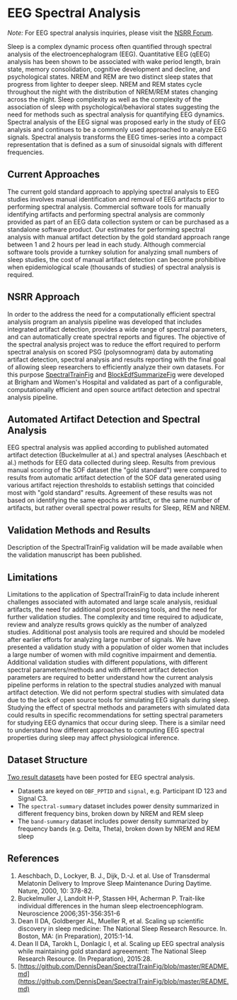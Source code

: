 # EEG Spectral Analysis

*Note:* For EEG spectral analysis inquiries, please visit the [NSRR Forum](https://sleepdata.org/forum).

Sleep is a complex dynamic process often quantified through spectral analysis of the electroencephalogram (EEG). Quantitative EEG (qEEG) analysis has been shown to be associated with wake period length, brain state, memory consolidation, cognitive development and decline, and psychological states. NREM and REM are two distinct sleep states that progress from lighter to deeper sleep. NREM and REM states cycle throughout the night with the distribution of NREM/REM states changing across the night. Sleep complexity as well as the complexity of the association of sleep with psychological/behavioral states suggesting the need for methods such as spectral analysis for quantifying EEG dynamics. Spectral analysis of the EEG signal was proposed early in the study of EEG analysis and continues to be a commonly used approached to analyze EEG signals. Spectral analysis transforms the EEG times-series into a compact representation that is defined as a sum of sinusoidal signals with different frequencies.

## Current Approaches

The current gold standard approach to applying spectral analysis to EEG studies involves manual identification and removal of EEG artifacts prior to performing spectral analysis. Commercial software tools for manually identifying artifacts and performing spectral analysis are commonly provided as part of an EEG data collection system or can be purchased as a standalone software product. Our estimates for performing spectral analysis with manual artifact detection by the gold standard approach range between 1 and 2 hours per lead in each study. Although commercial software tools provide a turnkey solution for analyzing small numbers of sleep studies, the cost of manual artifact detection can become prohibitive when epidemiological scale (thousands of studies) of spectral analysis is required.

## NSRR Approach

In order to the address the need for a computationally efficient spectral analysis program an analysis pipeline was developed that includes integrated artifact detection, provides a wide range of spectral parameters, and can automatically create spectral reports and figures. The objective of the spectral analysis project was to reduce the effort required to perform spectral analysis on scored PSG (polysomnogram) data by automating artifact detection, spectral analysis and results reporting with the final goal of allowing sleep researchers to efficiently analyze their own datasets. For this purpose [SpectralTrainFig](https://github.com/DennisDean/SpectralTrainFig) and [BlockEdfSummarizeFig](https://github.com/DennisDean/BlockEdfSummarizeFig) were developed at Brigham and Women's Hospital and validated as part of a configurable, computationally efficient and open source artifact detection and spectral analysis pipeline.

## Automated Artifact Detection and Spectral Analysis

EEG spectral analysis was applied according to published automated artifact detection (Buckelmuller at al.) and spectral analyses (Aeschbach et al.) methods for EEG data collected during sleep. Results from previous manual scoring of the SOF dataset (the "gold standard") were compared to results from automatic artifact detection of the SOF data generated using various artifact rejection thresholds to establish settings that coincided most with "gold standard" results. Agreement of these results was not based on identifying the same epochs as artifact, or the same number of artifacts, but rather overall spectral power results for Sleep, REM and NREM.

## Validation Methods and Results

Description of the SpectralTrainFig validation will be made available when the validation manuscript has been published.

## Limitations

Limitations to the application of SpectralTrainFig to data include inherent challenges associated with automated and large scale analysis, residual artifacts, the need for additional post processing tools, and the need for further validation studies. The complexity and time required to adjudicate, review and analyze results grows quickly as the number of analyzed studies. Additional post analysis tools are required and should be modeled after earlier efforts for analyzing large number of signals. We have presented a validation study with a population of older women that includes a large number of women with mild cognitive impairment and dementia. Additional validation studies with different populations, with different spectral parameters/methods and with different artifact detection parameters are required to better understand how the current analysis pipeline performs in relation to the spectral studies analyzed with manual artifact detection. We did not perform spectral studies with simulated data due to the lack of open source tools for simulating EEG signals during sleep. Studying the effect of spectral methods and parameters with simulated data could results in specific recommendations for setting spectral parameters for studying EEG dynamics that occur during sleep. There is a similar need to understand how different approaches to computing EEG spectral properties during sleep may affect physiological inference.

## Dataset Structure

[Two result datasets](:files_path:/datasets/eeg-spectral-analysis) have been posted for EEG spectral analysis.

- Datasets are keyed on `OBF_PPTID` and `signal`, e.g. Participant ID 123 and Signal C3.
- The `spectral-summary` dataset includes power density summarized in different frequency bins, broken down by NREM and REM sleep
- The `band-summary` dataset includes power density summarized by frequency bands (e.g. Delta, Theta), broken down by NREM and REM sleep

## References

1. Aeschbach, D., Lockyer, B. J., Dijk, D.-J. et al. Use of Transdermal Melatonin Delivery to Improve Sleep Maintenance During Daytime. Nature, 2000, 10: 378-82.
2. Buckelmuller J, Landolt H-P, Stassen HH, Acherman P. Trait-like individual differences in the human sleep electroencephlogram. Neuroscience 2006;351-356:351-6
3. Dean II DA, Goldberger AL, Mueller R, et al. Scaling up scientific discovery in sleep medicine: The National Sleep Research Resource. In. Boston, MA: (in Preparation), 2015:1-14.
4. Dean II DA, Tarokh L, Donlagic I, et al. Scaling up EEG spectral analysis while maintaining gold standard agreeement: The National Sleep Research Resource. (In Preparation), 2015:28.
5. [https://github.com/DennisDean/SpectralTrainFig/blob/master/README.md](https://github.com/DennisDean/SpectralTrainFig/blob/master/README.md)
